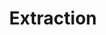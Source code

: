 ---
layout: named_collection
collection_name: extraction
title: Extraction
permalink: /extraction/
---